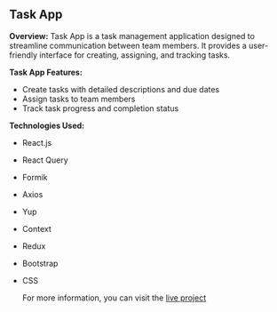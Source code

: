 ## Task App

**Overview:**
Task App is a task management application designed to streamline communication between team members. It provides a user-friendly interface for creating, assigning, and tracking tasks.

**Task App Features:**
- Create tasks with detailed descriptions and due dates
- Assign tasks to team members
- Track task progress and completion status


**Technologies Used:**
- React.js
- React Query
- Formik
- Axios
- Yup
- Context
- Redux
- Bootstrap
- CSS

  For more information, you can visit the [live project](https://tasks-app-gilt.vercel.app/)
